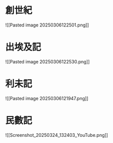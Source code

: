 # 創世紀
![[Pasted image 20250306122501.png]]
# 出埃及記
![[Pasted image 20250306122530.png]]
# 利未記
![[Pasted image 20250306121947.png]]
# 民數記
![[Screenshot_20250324_132403_YouTube.png]]